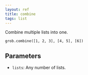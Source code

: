 ```yaml
---
layout: ref
title: combine
tags: list
---
```

Combine multiple lists into one.

    grob.combine([1, 2, 3], [4, 5], [6])

## Parameters
- `lists`: Any number of lists.
